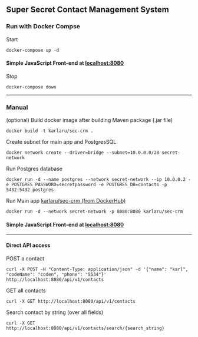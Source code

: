
## Super Secret Contact Management System

### Run with Docker Compse

Start
```
docker-compose up -d
```

#### Simple JavaScript Front-end at [localhost:8080](http://localhost:8080)

Stop
```
docker-compose down
```

---

### Manual

(optional) Build docker image after building Maven package (.jar file)
```
docker build -t karlaru/sec-crm .
```

Create subnet for main app and PostgresSQL
```
docker network create --driver=bridge --subnet=10.0.0.0/28 secret-network
```

Run Postgres database
```
docker run -d --name postgres --network secret-network --ip 10.0.0.2 -e POSTGRES_PASSWORD=secretpassword -e POSTGRES_DB=contacts -p 5432:5432 postgres
```

Run Main app [karlaru/sec-crm (from DockerHub)](https://hub.docker.com/repository/docker/karlaru/sec-crm)
```
docker run -d --network secret-network -p 8080:8080 karlaru/sec-crm
```

#### Simple JavaScript Front-end at [localhost:8080](http://localhost:8080)

--- 

#### Direct API access

POST a contact
```
curl -X POST -H "Content-Type: application/json" -d '{"name": "karl", "codeName": "coden", "phone": "5534"}' http://localhost:8080/api/v1/contacts
```

GET all contacts
```
curl -X GET http://localhost:8080/api/v1/contacts
```

Search contact by string (over all fields)
```
curl -X GET http://localhost:8080/api/v1/contacts/search/{search_string}
```
